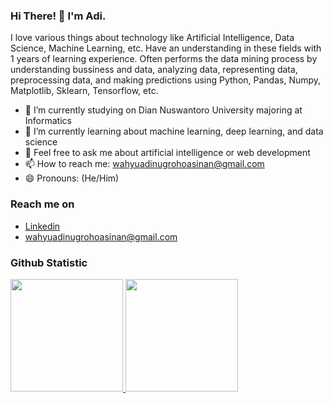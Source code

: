 ### Hi There! 👋 I'm Adi.

I love various things about technology like Artificial Intelligence, Data Science, Machine Learning, etc. Have an understanding in these fields with 1 years of learning experience. Often performs the data mining process by understanding bussiness and data, analyzing data, representing data, preprocessing data, and making predictions using Python, Pandas, Numpy, Matplotlib, Sklearn, Tensorflow, etc.

- 🔭 I’m currently studying on Dian Nuswantoro University majoring at Informatics
- 🌱 I’m currently learning about machine learning, deep learning, and data science
- 💬 Feel free to ask me about artificial intelligence or web development
- 📫 How to reach me: wahyuadinugrohoasinan@gmail.com
- 😄 Pronouns: (He/Him)

### Reach me on
- [Linkedin](https://www.linkedin.com/in/wahyuadinugroho/)
- wahyuadinugrohoasinan@gmail.com

### Github Statistic
<p align="left">
<a href="https://github.com/dimasmds">
  <img height="180em" src="https://github-readme-stats-eight-theta.vercel.app/api?username=wahyu-adi-n&show_icons=true&theme=algolia&include_all_commits=true&count_private=true"/>
  <img height="180em" src="https://github-readme-stats-eight-theta.vercel.app/api/top-langs/?username=wahyu-adi-n&layout=compact&langs_count=8&theme=algolia"/>
</a>
</p>
<!--
**wahyu-adi-n/wahyu-adi-n** is a ✨ _special_ ✨ repository because its `README.md` (this file) appears on your GitHub profile.

Here are some ideas to get you started:

- 🔭 I’m currently working on ...
- 🌱 I’m currently learning ...
- 👯 I’m looking to collaborate on ...
- 🤔 I’m looking for help with ...
- 💬 Ask me about ...
- 📫 How to reach me: ...
- 😄 Pronouns: ...
- ⚡ Fun fact: ...
-->
